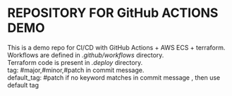# REPOSITORY FOR GitHub ACTIONS DEMO</br>
This is a demo repo for CI/CD with GitHub Actions + AWS ECS + terraform. </br>
Workflows are defined in *.github/workflows* directory. </br>
Terraform code is present in *.deploy* directory. </br>
tag: #major,#minor,#patch in commit message.</br>
default_tag: #patch
if no keyword matches in commit message , then use default tag

